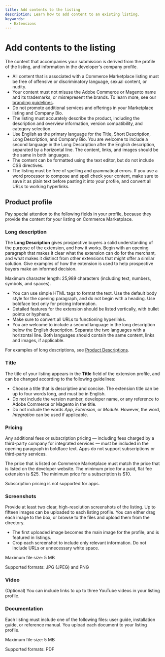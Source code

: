 ```yaml
---
title: Add contents to the listing
description: Learn how to add content to an existing listing.
keywords:
  - Extensions
---
```


# Add contents to the listing

The content that accompanies your submission is derived from the profile of the listing, and information in the developer's company profile.

-  All content that is associated with a Commerce Marketplace listing must be free of offensive or discriminatory language, sexual content, or nudity.
-  Your content must not misuse the Adobe Commerce or Magento name and its trademarks, or misrepresent the brands. To learn more, see our [branding guidelines](branding.md).
-  Do not promote additional services and offerings in your Marketplace listing and Company Bio.
-  The listing must accurately describe the product, including the description and overview information, version compatibility, and category selection.
-  Use English as the primary language for the Title, Short Description, Long Description, and Company Bio. You are welcome to include a second language in the Long Description after the English description, separated by a horizontal line. The content, links, and images should be the same in both languages.
-  The content can be formatted using the text editor, but do not include CSS directives.
-  The listing must be free of spelling and grammatical errors. If you use a word processor to compose and spell check your content, make sure to save it as plain text before pasting it into your profile, and convert all URLs to working hyperlinks.

## Product profile

Pay special attention to the following fields in your profile, because they provide the content for your listing on Commerce Marketplace.

### Long description

The **Long Description** gives prospective buyers a solid understanding of the purpose of the extension, and how it works.  Begin with an opening paragraph that makes it clear what the extension can do for the merchant, and what makes it distinct from other extensions that might offer a similar solution. Give examples of how the extension is used to help prospective buyers make an informed decision.

Maximum character length: 25,989 characters (including text, numbers, symbols, and spaces).

-  You can use simple HTML tags to format the text. Use the default body style  for the opening paragraph, and do not begin with a heading. Use boldface text only for pricing information.
-  Detailed features for the extension should be listed vertically, with bullet points or hyphens.
-  Make sure to convert all URLs to functioning hyperlinks.
-  You are welcome to include a second language in the long description below the English description. Separate the two languages with a horizontal line. Both languages should contain the same content, links and images, if applicable.

For examples of long descriptions, see [Product Descriptions](product-descriptions.md).

### Title

The title of your listing appears in the **Title** field of the extension profile, and can be changed according to the following guidelines:

-  Choose a title that is descriptive and concise. The extension title can be up to four words long, and must be in English.
-  Do not include the version number, developer name, or any reference to Adobe Commerce or Magento in the title.
-  Do not include the words _App_, _Extension_, or _Module_. However, the word, _Integration_ can be used if applicable.

### Pricing

Any additional fees or subscription pricing — including fees charged by a third-party company for integrated services — must be included in the opening paragraph in boldface text. Apps do not support subscriptions or third-party services.

The price that is listed on Commerce Marketplace must match the price that is listed on the developer website. The minimum price for a paid, flat fee extension is $25. The minimum price for a subscription is $10.

<InlineAlert variant="info" slots="text"/>

Subscription pricing is not supported for apps.

### Screenshots

Provide at least two clear, high-resolution screenshots of the listing. Up to fifteen images can be uploaded to each listing profile. You can either drag each image to the box, or browse to the files and upload them from the directory.

-  The first uploaded image becomes the main image for the profile, and is featured in listings.
-  Crop each screenshot to include only relevant information. Do not include URLs or unnecessary white space.

Maximum file size: 5 MB

Supported formats: JPG (JPEG) and PNG

### Video

(Optional) You can include links to up to three YouTube videos in your listing profile.

### Documentation

Each listing must include one of the following files: user guide, installation guide, or reference manual. You upload each document to your listing profile.

Maximum file size: 5 MB

Supported formats: PDF
